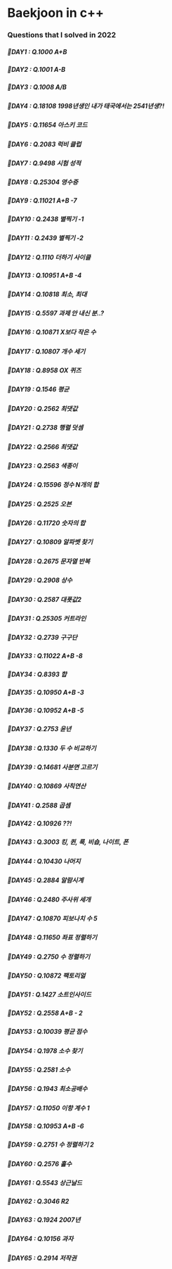 # Baekjoon in c++

### Questions that I solved in 2022
##### 💛DAY1 : Q.1000 A+B 
##### 💛DAY2 : Q.1001 A-B 
##### 💛DAY3 : Q.1008 A/B
##### 💛DAY4 : Q.18108 1998년생인 내가 태국에서는 2541년생?!
##### 💛DAY5 : Q.11654 아스키 코드
##### 💛DAY6 : Q.2083 럭비 클럽 
##### 💛DAY7 : Q.9498 시험 성적
##### 💛DAY8 : Q.25304 영수증 
##### 💛DAY9 : Q.11021 A+B -7 
##### 💛DAY10 : Q.2438 별찍기 -1
##### 💛DAY11 : Q.2439 별찍기 -2
##### 💛DAY12 : Q.1110 더하기 사이클
##### 💛DAY13 : Q.10951 A+B -4
##### 💛DAY14 : Q.10818 최소, 최대
##### 💛DAY15 : Q.5597 과제 안 내신 분..?
##### 💛DAY16 : Q.10871 X보다 작은 수
##### 💛DAY17 : Q.10807 개수 세기
##### 💛DAY18 : Q.8958 OX 퀴즈
##### 💛DAY19 : Q.1546 평균
##### 💛DAY20 : Q.2562 최댓값
##### 💛DAY21 : Q.2738 행렬 덧셈
##### 💛DAY22 : Q.2566 최댓값
##### 💛DAY23 : Q.2563 색종이
##### 💛DAY24 : Q.15596 정수 N개의 합
##### 💛DAY25 : Q.2525 오븐 
##### 💛DAY26 : Q.11720 숫자의 합 
##### 💛DAY27 : Q.10809 알파벳 찾기 
##### 💛DAY28 : Q.2675 문자열 반복 
##### 💛DAY29 : Q.2908 상수
##### 💛DAY30 : Q.2587 대푯값2
##### 💛DAY31 : Q.25305 커트라인
##### 💛DAY32 : Q.2739 구구단
##### 💛DAY33 : Q.11022 A+B -8
##### 💛DAY34 : Q.8393 합
##### 💛DAY35 : Q.10950 A+B -3
##### 💛DAY36 : Q.10952 A+B -5
##### 💛DAY37 : Q.2753 윤년
##### 💛DAY38 : Q.1330 두 수 비교하기 
##### 💛DAY39 : Q.14681 사분면 고르기
##### 💛DAY40 : Q.10869 사칙연산
##### 💛DAY41 : Q.2588 곱셈
##### 💛DAY42 : Q.10926 ??!
##### 💛DAY43 : Q.3003 킹, 퀸, 룩, 비숍, 나이트, 폰
##### 💛DAY44 : Q.10430 나머지
##### 💛DAY45 : Q.2884 알람시계
##### 💛DAY46 : Q.2480 주사위 세개
##### 💛DAY47 : Q.10870 피보나치 수 5
##### 💛DAY48 : Q.11650 좌표 정렬하기
##### 💛DAY49 : Q.2750 수 정렬하기
##### 💛DAY50 : Q.10872 팩토리얼
##### 💛DAY51 : Q.1427 소트인사이드
##### 💛DAY52 : Q.2558 A+B - 2
##### 💛DAY53 : Q.10039 평균 점수
##### 💛DAY54 : Q.1978 소수 찾기
##### 💛DAY55 : Q.2581 소수
##### 💛DAY56 : Q.1943 최소공배수
##### 💛DAY57 : Q.11050 이항 계수 1
##### 💛DAY58 : Q.10953 A+B -6
##### 💛DAY59 : Q.2751 수 정렬하기 2
##### 💛DAY60 : Q.2576 홀수
##### 💛DAY61 : Q.5543 상근날드
##### 💛DAY62 : Q.3046 R2
##### 💛DAY63 : Q.1924 2007년
##### 💛DAY64 : Q.10156 과자
##### 💛DAY65 : Q.2914 저작권
